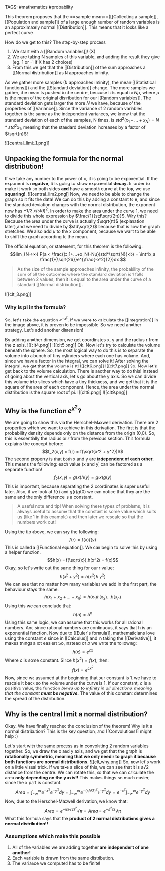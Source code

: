 TAGS: #mathematics #probability 

This theorem proposes that the ==sample mean==([[Collecting a sample]], [[Population and sample]]) of a large enough number of random variables is an approximately normal [[Distribution]]. This means that it looks like a perfect curve. 

How do we get to this? The step-by-step process
1. We start with a [[Random variables]]! (X)
2. We are taking N samples of this variable, and adding the result they give (eg. 1 or -1 if X has 2 choices)
3. From this we get that the [[Distribution]] of the sum approaches a [[Normal distribution]] as N approaches infinity. 

As we gather more samples (N approaches infinity), the mean([[Statistical functions]]) and the [[Standard deviation]] change. The more samples we gather, the mean is pushed to the centre, because it is equal to $Nµ$, where $µ$ is the mean of the original distribution for our [[Random variables]]. The standard deviation gets larger the more $N$ we have, because of the properties of [[Variance]]. Since the variance of 2 random variables together is the same as the independent variances, we know that the standard deviation of each of the samples, N times, is $std^2(x_1+...+x_N) = N*std^2x_1$, meaning that the standard deviation increases by a factor of $\sqrt{n}$! 

![[central_limit_1.png]]

## Unpacking the formula for the normal distribution!

If we take any number to the power of x, it is going to be exponential. If the exponent is **negative**, it is going to show exponential **decay.** In order to make it work on both sides **and** have a smooth curve at the top, we use **squaring!**. 
![[central_lim2.png]]
Now, we need to be able to change the graph so it fits the data! We can do this by adding a constant to e, and since the standard deviation changes with the normal distribution, the exponent now has $-1/2(x/std)^2$. In order to make the area under the curve 1, we need to divide this whole expression by $\frac{1}{std\sqrt{2π}}$. Why this? Because the area under the curve is actually $\sqrt{π}$ (explanation later),and we need to divide by $std\sqrt{2}$ because that is how the graph stretches. We also add $µ$ to the x component, because we want to be able to shift the graph according to the mean.

The official equation, or statement, for this theorem is the following:
$$lim_{N->∞} P(a < \frac{(x_1+...+x_N)-Nµ}{std*\sqrt{N}}<b) = \int^b_a \frac{1}{\sqrt{2π}}e^{\frac{-x^2}{2}}dx $$
>As the size of the sample approaches infinity, the probability of the sum of all the outcomes where the standard deviation is 1 falls between 2 values, then it is equal to the area under the curve of a standard [[Normal distribution]]. 

![[clt_3.png]]


### Why is pi in the formula?
So, let's take the equation $e^{-x^2}$. If we were to calculate the [[Integration]] in the image above, it is proven to be impossible. So we need another strategy. Let's add another dimension!

By adding another dimension, we get coordinates x, y and the radius r from the z axis.
![[clt4.png]]
![[clt5.png]]
Ok. Now let's try to calculate the volume beneath the sphere. So, the most logical way to do this is to separate the volume into a bunch of tiny cylinders where each one has volume. And, since we have a factor in the integral, we can solve it! After solving the integral, we get that the volume is π!
![[clt6.png]]
![[clt7.png]]
 So. Now let's get back to the volume calculation. There is another way to do this! instead of going about the vertical axis, let's go about the y axis. So we can divide this volume into slices which have a tiny thickness, and we get that it is the square of the area of each component. Hence, the area under the normal distribution is the square root of pi.
 ![[clt8.png]]
 ![[clt9.png]]
 
## Why is the function $e^{x^2}$?
We are going to show this via the Herschel-Maxwell derivation.
There are 2 properties which we want to achieve in this derivation. The first is that the probability density depends only on the distance from the origin (0,0). So, this is essentially the radius or $r$ from the previous section. This formula explains the concept before:
$$f_2(x,y) = f(r) = f(\sqrt{x^2 + y^2})$$
The second property is that both x and y are **independent of each other.** This means the following: each value (x and y) can be factored as a separate function!
$$f_2(x,y) = g(x)h(y) = g(x)g(y)$$
This is important, because separating the 2 coordinates is super useful later. Also, if we look at $f(r)$ and $g(r)g(0)$ we can notice that they are the same and the only difference is a constant. 
> A useful note and tip! When solving these types of problems, it is always useful to assume that the constant is some value which suits us (like 1 in this example) and then later we rescale so that the numbers work out! 

Using the tip above, we can say the following:
$$f(r) = f(x)f(y)$$
This is called a [[Functional equation]]. We can begin to solve this by using a helper function.
$$h(x) = f(\sqrt{x}),h(x^2) = f(x)$$
Okay, so let's write out the same thing for our r value:
$$h(x^2 + y^2) = h(x^2)h(y^2)$$
We can see that no matter how many variables we add in the first part, the behaviour stays the same.
$$h(x_1 + x_2 + ... + x_n) = h(x_1)h(x_2)...h(x_n)$$
Using this we can conclude that:
$$h(n) = b^n$$
Using this same logic, we can assume that this works for all rational numbers. And since rational numbers are continuous, it says that h is an exponential function. Now due to [[Euler's formula]], mathematicians love using the constant $e$ since in [[Calculus]] and in taking the [[Derivative]], it makes things a lot easier! So, instead of $b$ we write the following:
$$h(x)=e^{cx}$$
Where $c$ is some constant. Since $h(x^2)=f(x)$, then:
$$f(x)=e^{cx^2}$$
Now, since we assumed at the beginning that our constant is 1, we have to rescale it back so the volume under the curve is 1. If our constant, $c$ is a positive value, the function *blows up to infinity in all directions, meaning that the constant **must be negative.*** The value of this constant determines the spread of the distribution. 

## Why is the central limit a normal distribution?
Okay. We have finally reached the conclusion of the theorem! Why is it a normal distribution? This is the key question, and [[Convolutions]] might help :)

Let's start with the same process as in convoluting 2 random variables together. So, we draw the x and y axis, and we get that the graph is **rotationally symmetric, meaning that we only need r to graph it because both functions are normal distributions.**
![[clt_why.png]]
So, now let's work on a little visual trick. If we take a slice of this, we can see that it is $s√2$ distance from the centre. We can rotate this, so that we can calculate the area **only depending on the y axis!!** This makes things so much easier, since the x part is constant.
$$Area = \int_{-∞}^∞ e^{-x^2}e^{-y^2} dy = \int_{-∞}^∞ e^{-(s/√2)^2}e^{-y^2} dy =  e^{-x^2}\int_{-∞}^∞e^{-y^2} dy$$
Now, due to the Herschel-Maxwell derivation, we know that:
$$Area = e^{-(s/√2)^2} √π = Area = e^{-s^2/2} √π$$
What this formula says that the **product of 2 normal distributions gives a normal distribution!!** 

### Assumptions which make this possible
1. All of the variables we are adding together **are independent of one another!**
2. Each variable is drawn from the same distribution.
3. The variance we computed has to be finite!

